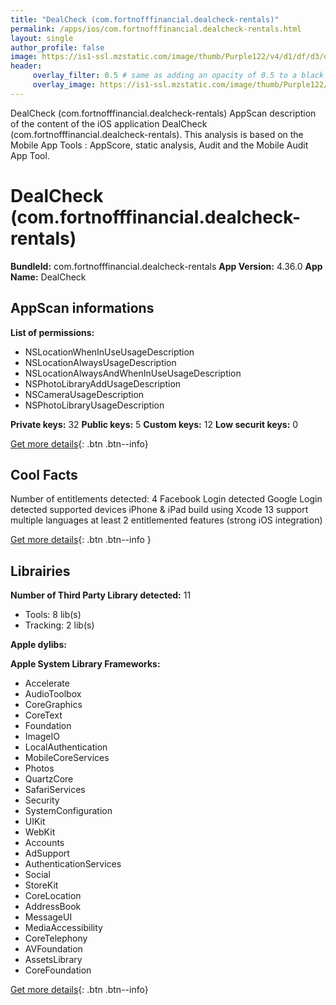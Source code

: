 ```yaml
---
title: "DealCheck (com.fortnofffinancial.dealcheck-rentals)"
permalink: /apps/ios/com.fortnofffinancial.dealcheck-rentals.html
layout: single
author_profile: false
image: https://is1-ssl.mzstatic.com/image/thumb/Purple122/v4/d1/df/d3/d1dfd375-eaf0-644e-745c-40388bb6777c/AppIcon-0-0-1x_U007emarketing-0-0-0-10-0-0-sRGB-0-0-0-GLES2_U002c0-512MB-85-220-0-0.png/512x512bb.jpg
header: 
     overlay_filter: 0.5 # same as adding an opacity of 0.5 to a black background
     overlay_image: https://is1-ssl.mzstatic.com/image/thumb/Purple122/v4/d1/df/d3/d1dfd375-eaf0-644e-745c-40388bb6777c/AppIcon-0-0-1x_U007emarketing-0-0-0-10-0-0-sRGB-0-0-0-GLES2_U002c0-512MB-85-220-0-0.png/512x512bb.jpg
---
```

DealCheck (com.fortnofffinancial.dealcheck-rentals) AppScan description of the content of the iOS application DealCheck (com.fortnofffinancial.dealcheck-rentals). This analysis is based on the Mobile App Tools : AppScore, static analysis, Audit and the Mobile Audit App Tool.

# DealCheck (com.fortnofffinancial.dealcheck-rentals)

**BundleId:** com.fortnofffinancial.dealcheck-rentals
**App Version:** 4.36.0
**App Name:** DealCheck


## AppScan informations 

**List of permissions:** 
- NSLocationWhenInUseUsageDescription
- NSLocationAlwaysUsageDescription
- NSLocationAlwaysAndWhenInUseUsageDescription
- NSPhotoLibraryAddUsageDescription
- NSCameraUsageDescription
- NSPhotoLibraryUsageDescription
  
  
**Private keys:** 32
**Public keys:** 5
**Custom keys:** 12
**Low securit keys:** 0
  
[Get more details](/pricing.html){: .btn .btn--info}

## Cool Facts

Number of entitlements detected: 4
Facebook Login detected
Google Login detected
supported devices iPhone & iPad
build using Xcode 13
support multiple languages
at least 2 entitlemented features (strong iOS integration)
  
[Get more details](/pricing.html){: .btn .btn--info }

## Librairies 
**Number of Third Party Library detected:** 11
- Tools: 8 lib(s)
- Tracking: 2 lib(s)


**Apple dylibs:**


**Apple System Library Frameworks:**
- Accelerate
- AudioToolbox
- CoreGraphics
- CoreText
- Foundation
- ImageIO
- LocalAuthentication
- MobileCoreServices
- Photos
- QuartzCore
- SafariServices
- Security
- SystemConfiguration
- UIKit
- WebKit
- Accounts
- AdSupport
- AuthenticationServices
- Social
- StoreKit
- CoreLocation
- AddressBook
- MessageUI
- MediaAccessibility
- CoreTelephony
- AVFoundation
- AssetsLibrary
- CoreFoundation


  
[Get more details](/pricing.html){: .btn .btn--info}

